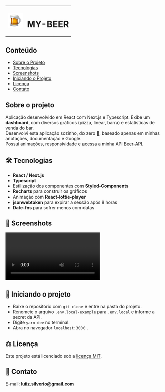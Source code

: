 <table>
  <tr>
    <td><img src="https://github.com/luiizsilverio/web-beer/blob/main/public/favicon.png" /></td>
    <td><h1>MY-BEER</h1></td>
  </tr>
</table>

## Conteúdo
* [Sobre o Projeto](#sobre-o-projeto)
* [Tecnologias](#hammer_and_wrench-tecnologias)
* [Screenshots](#camera_flash-screenshots)
* [Iniciando o Projeto](#car-Iniciando-o-projeto)
* [Licença](#balance_scale-licença)
* [Contato](#email-contato)

## Sobre o projeto
Aplicação desenvolvido em React com Next.js e Typescript. Exibe um __dashboard__, com diversos gráficos (pizza, linear, barra) e estatísticas de venda do bar.<br />
Desenvolvi esta aplicação sozinho, do zero 🥳, baseado apenas em minhas anotações, documentação e Google.<br />
Possui animações, responsividade e acessa a minha API [Beer-API](https://github.com/luiizsilverio/beer-api).<br />

## :hammer_and_wrench: Tecnologias
* __React / Next.js__
* __Typescript__
* Estilização dos componentes com __Styled-Components__
* __Recharts__ para construir os gráficos
* Animação com __React-lottie-player__
* __jsonwebtoken__ para expirar a sessão após 8 horas
* __Date-fns__ para sofrer menos com datas

## :camera_flash: Screenshots
![](https://github.com/luiizsilverio/web-beer/blob/main/src/assets/my-beer.webm)

## :car: Iniciando o projeto
* Baixe o repositório com ``` git clone ``` e entre na pasta do projeto.
* Renomeie o arquivo ``` .env.local-example ``` para ``` .env.local ``` e informe a secret da API.
* Digite ``` yarn dev ``` no terminal.
* Abra no navegador ``` localhost:3000 ``` .

## :balance_scale: Licença
Este projeto está licenciado sob a [licença MIT](LICENSE).

## :email: Contato

E-mail: [**luiiz.silverio@gmail.com**](mailto:luiiz.silverio@gmail.com)
